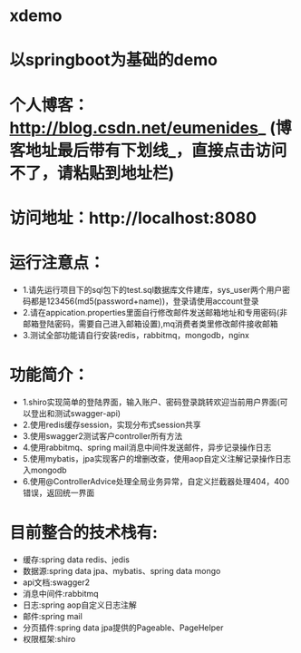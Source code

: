# xdemo
# 以springboot为基础的demo
# 个人博客：http://blog.csdn.net/eumenides_ (博客地址最后带有下划线_，直接点击访问不了，请粘贴到地址栏)
# 访问地址：http://localhost:8080
# 运行注意点：
* 1.请先运行项目下的sql包下的test.sql数据库文件建库，sys_user两个用户密码都是123456(md5(password+name))，登录请使用account登录
* 2.请在appication.properties里面自行修改邮件发送邮箱地址和专用密码(非邮箱登陆密码，需要自己进入邮箱设置),mq消费者类里修改邮件接收邮箱
* 3.测试全部功能请自行安装redis，rabbitmq，mongodb，nginx
# 功能简介：
* 1.shiro实现简单的登陆界面，输入账户、密码登录跳转欢迎当前用户界面(可以登出和测试swagger-api)
* 2.使用redis缓存session，实现分布式session共享
* 3.使用swagger2测试客户controller所有方法
* 4.使用rabbitmq、spring mail消息中间件发送邮件，异步记录操作日志
* 5.使用mybatis，jpa实现客户的增删改查，使用aop自定义注解记录操作日志入mongodb
* 6.使用@ControllerAdvice处理全局业务异常，自定义拦截器处理404，400错误，返回统一界面

# 目前整合的技术栈有:
* 缓存:spring data redis、jedis
* 数据源:spring data jpa、mybatis、spring data mongo
* api文档:swagger2
* 消息中间件:rabbitmq
* 日志:spring aop自定义日志注解
* 邮件:spring mail
* 分页插件:spring data jpa提供的Pageable、PageHelper
* 权限框架:shiro
